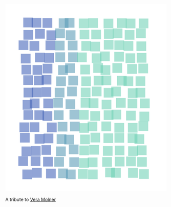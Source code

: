 ![preview](artegenerativa.png)

A tribute to [Vera Molner](https://images.squarespace-cdn.com/content/v1/55fb5ba0e4b0f81e4e52f39a/bb640be3-a7ea-4552-97d7-83c7b78b7021/65b125c4b488888d2e3b67ca_5_Vera+MOLNAR_Electra_1983_courtesy+of+MNB+Arts+and+Culture.jpg?format=2500w)
